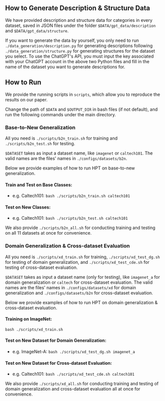 ## How to Generate Description & Structure Data

We have provided description and structure data for categories in every dataset, saved in JSON files under the folder `$DATA/gpt_data/description` and `$DATA/gpt_data/structure`. 

If you want to generate the data by yourself, you only need to run `./data_generation/description.py` for generating descriptions following `./data_generation/structure.py` for generating structures for the dataset you select. To use the ChatGPT's API, you must input the key associated with your ChatGPT account in the above two Python files and fill in the name of the dataset you want to generate descriptions for.

## How to Run

We provide the running scripts in `scripts`, which allow you to reproduce the results on our paper.

Change the path of `$DATA` and `$OUTPUT_DIR` in bash files (if not default), and run the following commands under the main directory.

### Base-to-New Generalization

All you need is `./scripts/b2n_train.sh` for training and `./scripts/b2n_test.sh` for testing.

`$DATASET` takes as input a dataset name, like `imagenet` or `caltech101`. The valid names are the files' names in `./configs/datasets/b2n`.

Below we provide examples of how to run HPT on base-to-new generalization.

#### **Train and Test on Base Classes**:

- e.g. Caltech101: `bash ./scripts/b2n_train.sh caltech101`

#### **Test on New Classes**:

- e.g. Caltech101: `bash ./scripts/b2n_test.sh caltech101`

We also provide  `./scripts/b2n_all.sh` for conducting training and testing on all 11 datasets at once for convenience.

### Domain Generalization & Cross-dataset Evaluation
All you need is `./scripts/xd_train.sh` for training, `./scripts/xd_test_dg.sh` for testing of domain generalization, and `./scripts/xd_test_cde.sh` for testing of cross-dataset evaluation.

`$DATASET` takes as input a dataset name (only for testing), like `imagenet_a` for domain generalization or `caltech` for cross-dataset evaluation. The valid names are the files' names in `./configs/datasets/xd` for domain generalization and `./configs/datasets/b2n` for cross-dataset evaluation.

Below we provide examples of how to run HPT on domain generalization & cross-dataset evaluation.

#### **Training on ImageNet**:

`bash ./scripts/xd_train.sh`

#### **Test on New Dataset for Domain Generalization**:

- e.g. ImageNet-A: `bash ./scripts/xd_test_dg.sh imagenet_a`

#### **Test on New Dataset for Cross-dataset Evaluation**:

- e.g. Caltech101: `bash ./scripts/xd_test_cde.sh caltech101`

We also provide  `./scripts/xd_all.sh` for conducting training and testing of domain generalization and cross-dataset evaluation all at once for convenience.
